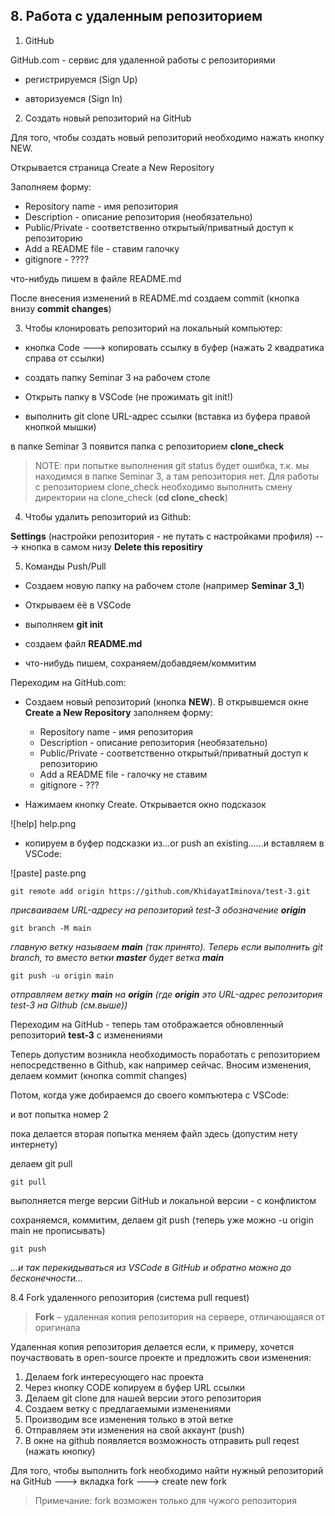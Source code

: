 ## 8. Работа с удаленным репозиторием 

1. GitHub

GitHub.com - сервис для удаленной работы с репозиториями

* регистрируемся (Sign Up)

* авторизуемся (Sign In)

2. Создать новый репозиторий на GitHub

Для того, чтобы создать новый репозиторий необходимо нажать кнопку NEW.

Открывается страница Create a New Repository

Заполняем форму:

- Repository name - имя репозитория
- Description - описание репозитория (необязательно)
- Public/Private - соответственно открытый/приватный доступ к репозиторию
- Add a README file - ставим галочку
- gitignore - ????

что-нибудь пишем в файле README.md

После внесения изменений в README.md создаем commit (кнопка внизу **commit changes**)

3. Чтобы клонировать репозиторий на локальный компьютер:

- кнопка Code ---> копировать ссылку в буфер (нажать 2 квадратика справа от ссылки)

- создать папку Seminar 3 на рабочем столе

- Открыть папку в VSCode (не прожимать git init!)

- выполнить git clone URL-адрес ссылки (вставка из буфера правой кнопкой мышки)

в папке Seminar 3 появится папка с репозиторием **clone_check**

>NOTE: при попытке выполнения git status будет ошибка, т.к. мы находимся в папке Seminar 3, а там репозитория нет. Для работы с репозиторием 
clone_check необходимо выполнить смену директории на clone_check (**cd clone_check**)


4. Чтобы удалить репозиторий из Github:

**Settings** (настройки репозитория - не путать с настройками профиля) ---> кнопка в самом низу **Delete this repositiry**


5. Команды Push/Pull

- Создаем новую папку на рабочем столе (например **Seminar 3_1**)

- Открываем ёё в VSCode

- выполняем **git init**

- создаем файл **README.md**

- что-нибудь пишем, сохраняем/добавдяем/коммитим 

Переходим на GitHub.com:

* Создаем новый репозиторий (кнопка **NEW**). В открывшемся окне **Create a New Repository** заполняем форму:

    - Repository name - имя репозитория
    - Description - описание репозитория (необязательно)
    - Public/Private - соответственно открытый/приватный доступ к репозиторию
    - Add a README file - галочку не ставим
    - gitignore - ???

* Нажимаем кнопку Create. Открывается окно подсказок

![help] help.png

* копируем в буфер подсказки из...or push an existing......и вставляем в VSCode:

![paste] paste.png

    git remote add origin https://github.com/KhidayatIminova/test-3.git  

*присваиваем URL-адресу на репозиторий test-3 обозначение **origin***

    git branch -M main

*главную ветку называем **main** (так принято). Теперь если выполнить git branch, то вместо ветки **master** будет  ветка **main***

    git push -u origin main

*отправляем ветку **main** на **origin** (где **origin** это URL-адрес репозитория test-3 на Github (см.выше))*

Переходим на GitHub - теперь там отображается обновленный репозиторий **test-3** с изменениями

Теперь допустим возникла необходимость поработать с репозиторием непосредственно в Github, как например сейчас.
   Вносим изменения, делаем коммит (кнопка commit changes)

Потом, когда уже добираемся до своего компъютера с VSCode:


и вот попытка номер 2

пока делается вторая попытка меняем файл здесь (допустим нету интернету)

делаем git pull

    git pull

выполняется merge версии GitHub и локальной версии - с конфликтом

сохраняемся, коммитим, делаем git push (теперь уже можно -u origin main не прописывать)

    git push

*...и так перекидываться из VSCode в GitHub и обратно можно до бесконечности...*

8.4 Fork удаленного репозитория (система pull request)

>**Fork** – удаленная копия репозитория на сервере, отличающаяся от оригинала

Удаленная копия репозитория делается если, к примеру, хочется поучаствовать в open-source проекте и предложить свои изменения: 

1. Делаем fork интересующего нас проекта
2. Через кнопку CODE копируем в буфер URL ссылки
3. Делаем git clone для нашей версии этого репозитория
3. Создаем ветку с предлагаемыми изменениями
4. Производим все изменения только в этой ветке
5. Отправляем эти изменения на свой аккаунт (push)
6. В окне на github появляется возможность отправить pull reqest (нажать кнопку)

Для того, чтобы выполнить fork необходимо найти нужный репозиторий на GitHub ---> вкладка fork ---> create new fork

>Примечание: fork возможен только для чужого репозитория

